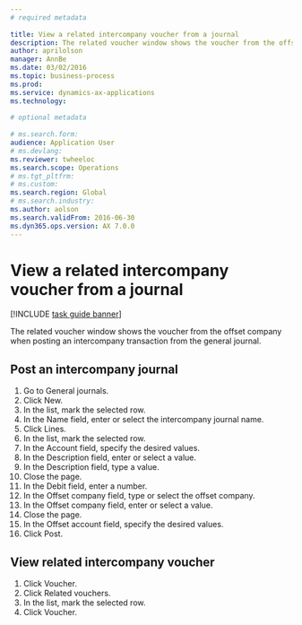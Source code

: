 ```yaml
--- 
# required metadata 
 
title: View a related intercompany voucher from a journal
description: The related voucher window shows the voucher from the offset company when posting an intercompany transaction from the general journal. 
author: aprilolson
manager: AnnBe 
ms.date: 03/02/2016
ms.topic: business-process 
ms.prod:  
ms.service: dynamics-ax-applications 
ms.technology:  
 
# optional metadata 
 
# ms.search.form:   
audience: Application User 
# ms.devlang:  
ms.reviewer: twheeloc
ms.search.scope: Operations 
# ms.tgt_pltfrm:  
# ms.custom:  
ms.search.region: Global
# ms.search.industry: 
ms.author: aolson
ms.search.validFrom: 2016-06-30 
ms.dyn365.ops.version: AX 7.0.0 
---
```

# View a related intercompany voucher from a journal

[!INCLUDE [task guide banner](../../includes/task-guide-banner.md)]

The related voucher window shows the voucher from the offset company when posting an intercompany transaction from the general journal.


## Post an intercompany journal
1. Go to General journals.
2. Click New.
3. In the list, mark the selected row.
4. In the Name field, enter or select the intercompany journal name.
5. Click Lines.
6. In the list, mark the selected row.
7. In the Account field, specify the desired values.
8. In the Description field, enter or select a value.
9. In the Description field, type a value.
10. Close the page.
11. In the Debit field, enter a number.
12. In the Offset company field, type or select the offset company.
13. In the Offset company field, enter or select a value.
14. Close the page.
15. In the Offset account field, specify the desired values.
16. Click Post.

## View related intercompany voucher
1. Click Voucher.
2. Click Related vouchers.
3. In the list, mark the selected row.
4. Click Voucher.


